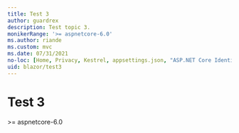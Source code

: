 ```yaml
---
title: Test 3
author: guardrex
description: Test topic 3.
monikerRange: '>= aspnetcore-6.0'
ms.author: riande
ms.custom: mvc
ms.date: 07/31/2021
no-loc: [Home, Privacy, Kestrel, appsettings.json, "ASP.NET Core Identity", cookie, Cookie, Blazor, "Blazor Server", "Blazor WebAssembly", "Identity", "Let's Encrypt", Razor, SignalR]
uid: blazor/test3
---
```

# Test 3

&gt;= aspnetcore-6.0
